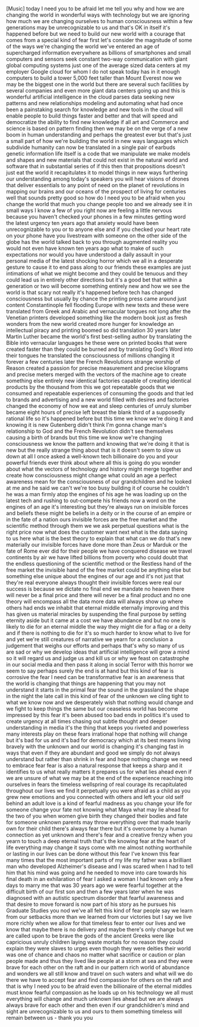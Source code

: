 
[Music]
today I need you to be afraid let me
tell you why and how we are changing the
world in wonderful ways with technology
but we are ignoring how much we are
changing ourselves to human
consciousness within a few generations
may be unrecognizable to us and that&#39;s
OK in itself it&#39;s happened before but we
need to build our new world with a
courage that comes from a special kind
of fear first let&#39;s consider the
magnitude of some of the ways we&#39;re
changing the world we&#39;ve entered an age
of supercharged information everywhere
as billions of smartphones and small
computers and sensors seek constant
two-way communication with giant global
computing systems just one of the
average sized data centers at my
employer Google cloud for whom I do not
speak today has in it enough computers
to build a tower 5,000 feet taller than
Mount Everest now we may be the biggest
one in the world but there are several
such facilities by several companies and
even more giant data centers going up
and this is wonderful artificial
intelligence in the cloud parses data
seeking new patterns and new
relationships modeling and automating
what had once been a painstaking search
for knowledge and new tools in the cloud
will enable people to build things
faster and better and that will speed
and democratize the ability to find new
knowledge if all art and Commerce and
science is based on pattern finding then
we may be on the verge of a new boom in
human understanding and perhaps the
greatest ever but that&#39;s just a small
part of how we&#39;re building the world in
new ways languages which subdivide
humanity can now be translated in a
single pair of earbuds genetic
information
life itself is a code that we manipulate
we make models and shapes and new
materials that could not exist in the
natural world and software that in
substantial series of if this then that
propositions doesn&#39;t just eat the world
it recapitulates it to model things in
new ways furthering our understanding
among today&#39;s speakers you will hear
visions of drones that deliver
essentials to any point of need on the
planet of revolutions in mapping our
brains and our oceans of the prospect of
living for centuries well that sounds
pretty good so how do I need you to be
afraid when you change the world that
much you change people too and we
already see it in small ways I know a
few of you right now are feeling a
little nervous because you haven&#39;t
checked your phones in a few minutes
getting word the latest urgency ten
years ago that anxiety would have been
unrecognizable to you or to anyone else
and if you checked your heart rate on
your phone have you livestream with
someone on the other side of the globe
has the world talked back to you through
augmented reality you would not even
have known ten years ago what to make of
such expectations nor would you have
understood a daily assault in your
personal media of the latest shocking
horror which we all in a desperate
gesture to cause it to end pass along to
our friends these examples are just
intimations of what we might become and
they could be tenuous
and they could lead us in entirely other
directions but it&#39;s a good bet that
within a generation or two will become
something entirely new and how we see
the world is that scary
not really it&#39;s happened before tech has
changed consciousness but usually by
chance the printing press came around
just content Constantinople fell
flooding Europe with new texts and these
were translated from Greek and Arabic
and
vernacular tongues not long after the
Venetian printers developed something
like the modern book just as fresh
wonders from the new world created more
hunger for knowledge an intellectual
piracy and printing boomed
so did translation 30 years later Martin
Luther became the world&#39;s first
best-selling author by translating the
Bible into vernacular languages he these
were on printed books that were created
faster than they could be burned and by
translating God&#39;s Word into their
tongues he translated the consciousness
of millions changing it forever a few
centuries later the French Revolutions
strange worship of Reason created a
passion for precise measurement and
precise kilograms and precise meters
merged with the vectors of the machine
age to create something else entirely
new identical factories capable of
creating identical products by the
thousand from this we got repeatable
goods that we consumed and repeatable
experiences of consuming the goods and
that led to brands and advertising and a
new world filled with desires and
factories changed the economy of how we
eat and sleep centuries of unruly
slumber became eight hours of precise
left breast the blank third of a
supposedly rational life so it&#39;s
happened before but this time we know
we&#39;re doing it and knowing it is new
Gutenberg didn&#39;t think I&#39;m gonna change
man&#39;s relationship to God and the French
Revolution didn&#39;t see themselves causing
a birth of brands but this time we know
we&#39;re changing consciousness we know the
pattern and knowing that we&#39;re doing it
that is new but the really strange thing
about that is it doesn&#39;t seem to slow us
down at all I once asked a well-known
tech billionaire do you and your
powerful friends ever think about where
all this is going do you wonder about
what the vectors of technology and
history might merge together and create
how consciousness might change what
could an age a perfect awareness mean
for the
consciousness of our grandchildren and
he looked at me and he said we can&#39;t
we&#39;re too busy building it of course he
couldn&#39;t he was a man firmly atop the
engines of his age he was loading up on
the latest tech and rushing to
out-compete his friends now a word on
the engines of an age it&#39;s interesting
but they&#39;re always run on invisible
forces and beliefs these might be
beliefs in a deity or in the course of
an empire or in the fate of a nation
ours invisible forces are the free
market and the scientific method through
them we we ask perpetual questions what
is the right price now what does the
customer want next what is the data
saying to us here what is the best
theory to explain that what can we do
that&#39;s new materially our invisible
forces have done more than Zeus or
Marduk or the fate of Rome ever did for
their people we have conquered disease
we travel continents by air
we have lifted billions from poverty who
could doubt that the endless questioning
of the scientific method or the Restless
hand of the free market the invisible
hand of the free market could be
anything else but something else unique
about the engines of our age and it&#39;s
not just that they&#39;re real everyone
always thought their invisible forces
were real our success is because we
dictate no final end we mandate no
heaven there will never be a final price
and there will never be a final product
and no one theory will encompass all the
data more data will always show up where
others had ends we inhabit that eternal
middle eternally improving and this has
given us material miracles by suspending
the final purpose by setting eternity
aside but it came at a cost
we have abundance
and but no one is likely to die for an
eternal middle the way they might die
for a flag or a deity and if there is
nothing to die for it&#39;s so much harder
to know what to live for and yet we&#39;re
still creatures of narrative we yearn
for a conclusion a judgement that weighs
our efforts and perhaps that&#39;s why so
many of us are sad or why we develop
ideas that artificial intelligence will
grow a mind so it will regard us and
judge us and kill us or why we feast on
catastrophe in our social media and then
pass it along in social Terror
with this horror we seem to say perhaps
surely the end is at hand but this kind
of fear is corrosive the fear I need can
be transformative fear is an awareness
that the world is changing that things
are happening that you may not
understand it starts in the primal fear
the sound in the grassland the shape in
the night the late call in this kind of
fear of the unknown we cling tight to
what we know now and we desperately wish
that nothing would change and we fight
to keep things the same but our
ceaseless world has become impressed by
this fear it&#39;s been abused too bad ends
in politics it&#39;s used to create urgency
at all times chasing out subtle thought
and deeper understanding in media it&#39;s
the thing that keeps you riveted and
powerless
many interests play on these fears
irrational hope that nothing will change
but it&#39;s bad for us and it&#39;s bad for
democracy which at its best means living
bravely with the unknown and our world
is changing
it&#39;s changing fast in ways that even if
they are abundant and good we simply do
not always understand but rather than
shrink in fear and hope nothing change
we need to embrace fear fear is also a
natural response that keeps a sharp and
it identifies to us what really matters
it prepares us for what lies ahead
even if we are unsure of what we may be
at the end of the experience reaching
into ourselves in fears the timeless
wellspring of real courage its
recapitulated throughout our lives we
find it perpetually you were afraid as a
child as you grew new emotions and you
connected with others and left your old
self behind an adult love is a kind of
fearful madness as you change your life
for someone change your fate not knowing
what Maya what may lie ahead for the two
of you when women give birth they
changed their bodies and fate for
someone unknown parents may throw
everything over that made tearily own
for their child there&#39;s always fear
there but it&#39;s overcome by a human
connection as yet unknown and there&#39;s
fear and a creative frenzy when you
yearn to touch a deep eternal truth
that&#39;s the knowing fear at the heart of
life everything may change it says come
with me almost nothing worthwhile or
lasting in our lives can be done without
this fear I&#39;ve known this fear many
times that the most important parts of
my life my father was a brilliant man
who developed Alzheimer&#39;s disease and I
was scared when I had to tell him that
his mind was going and he needed to move
into care towards his final death in an
exhilaration of fear I asked a woman I
had known only a few days to marry me
that was 30 years ago we were fearful
together at the difficult birth of our
first son and then a few years later
when he was diagnosed with an autistic
spectrum disorder that fearful awareness
and that desire to move forward is now
part of his story as he pursues his
Graduate Studies you nod we&#39;ve all felt
this kind of fear people say we learn
from our setbacks more than we learned
from our victories but I say we live
more richly when we allow for that
timeless fear to enter our lives and we
know that maybe there is no delivery
and maybe there&#39;s only change but we are
called upon to be brave the gods of the
ancient Greeks were like capricious
unruly children laying waste mortals for
no reason they could explain they were
slaves to urges even though they were
deities their world was one of chance
and chaos no matter what sacrifice or
caution or plan people made and thus
they lived like people at a storm at sea
and they were brave for each other on
the raft and in our pattern rich world
of abundance and wonders we all still
know and travel on such waters and what
will we do there we have to accept fear
and find compassion for others on the
raft and that is why I need you to be
afraid even the billionaire of the
eternal middles
must know fearful compassion as he loads
up on his technology we all must
everything will change and much unknown
lies ahead but we are always always
brave for each other and then even if
our grandchildren&#39;s mind and sight are
unrecognizable to us and ours to them
something timeless will remain between
us - thank you
you
